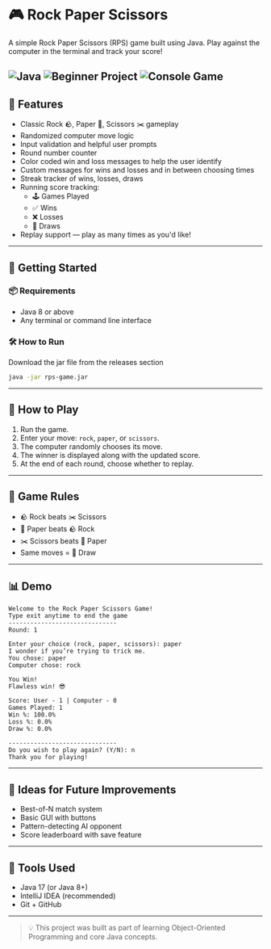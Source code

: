 # 🎮 Rock Paper Scissors

A simple Rock Paper Scissors (RPS) game built using Java. Play against the computer in the terminal and track your score!

![Java](https://img.shields.io/badge/Language-Java-blue.svg)
![Beginner Project](https://img.shields.io/badge/Level-Beginner-brightgreen)
![Console Game](https://img.shields.io/badge/Type-Console--App-lightgrey)
---

## 📌 Features

- Classic Rock 🪨, Paper 📄, Scissors ✂️ gameplay
- Randomized computer move logic
- Input validation and helpful user prompts
- Round number counter
- Color coded win and loss messages to help the user identify
- Custom messages for wins and losses and in between choosing times
- Streak tracker of wins, losses, draws
- Running score tracking:
    - 🕹️ Games Played
    - ✅ Wins
    - ❌ Losses
    - 🤝 Draws
- Replay support — play as many times as you'd like!

---

## 🚀 Getting Started

### 📦 Requirements

- Java 8 or above
- Any terminal or command line interface

### 🛠️ How to Run
Download the jar file from the releases section
```bash
java -jar rps-game.jar
```
---

## 🎲 How to Play

1. Run the game.
2. Enter your move: `rock`, `paper`, or `scissors`.
3. The computer randomly chooses its move.
4. The winner is displayed along with the updated score.
5. At the end of each round, choose whether to replay.

---

## 📜 Game Rules

- 🪨 Rock beats ✂️ Scissors
- 📄 Paper beats 🪨 Rock
- ✂️ Scissors beats 📄 Paper
- Same moves = 🤝 Draw

---

## 📊 Demo

```console
Welcome to the Rock Paper Scissors Game!
Type exit anytime to end the game
------------------------------
Round: 1

Enter your choice (rock, paper, scissors): paper
I wonder if you’re trying to trick me.
You chose: paper
Computer chose: rock

You Win!
Flawless win! 😎

Score: User - 1 | Computer - 0
Games Played: 1
Win %: 100.0%
Loss %: 0.0%
Draw %: 0.0%

------------------------------
Do you wish to play again? (Y/N): n
Thank you for playing!
```

---

## 🧠 Ideas for Future Improvements

- Best-of-N match system
- Basic GUI with buttons
- Pattern-detecting AI opponent
- Score leaderboard with save feature

---

## 🔧 Tools Used

- Java 17 (or Java 8+)
- IntelliJ IDEA (recommended)
- Git + GitHub

---

> 💡 This project was built as part of learning Object-Oriented Programming and core Java concepts.